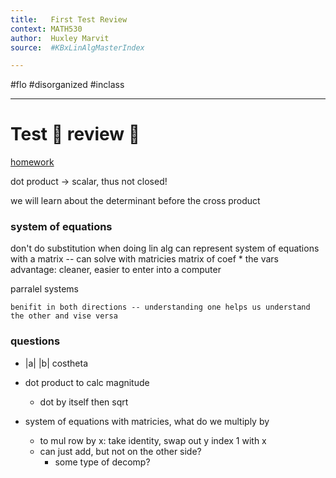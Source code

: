 ```yaml
---
title:   First Test Review
context: MATH530
author:  Huxley Marvit
source:  #KBxLinAlgMasterIndex

---
```


#flo #disorganized #inclass

---

# Test :clap: review 👏 

[homework](https://nuevaschool.instructure.com/courses/3718/assignments/61290)

dot product -> scalar,
thus not closed!

we will learn about the determinant before the cross product


### system of equations
don't do substitution when doing lin alg
can represent system of equations with a matrix -- can solve with matricies
matrix of coef * the vars
advantage: cleaner, easier to enter into a computer

parralel systems 
```ad-tip
benifit in both directions -- understanding one helps us understand the other and vise versa
```

### questions
- |a| |b| costheta

- dot product to calc magnitude
	- dot by itself then sqrt

- system of equations with matricies, what do we multiply by
	- to mul row by x: take identity, swap out y index 1 with x
	- can just add, but not on the other side?
		- some type of decomp?

















